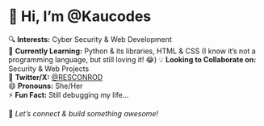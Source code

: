 # 👋 Hi, I’m @Kaucodes  

🔍 **Interests:** Cyber Security & Web Development  
🌱 **Currently Learning:** Python & its libraries, HTML & CSS (I know it’s not a programming language, but still loving it! 😂)
💡 **Looking to Collaborate on:** Security & Web Projects   
📢 **Twitter/X:** [@RESCONROD](https://twitter.com/RESCONROD)  
😄 **Pronouns:** She/Her  
⚡ **Fun Fact:** Still debugging my life...  

🚀 *Let’s connect & build something awesome!*  


<!---
Kaucodes/Kaucodes is a ✨ special ✨ repository because its `README.md` (this file) appears on your GitHub profile.
You can click the Preview link to take a look at your changes.
--->
